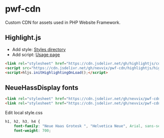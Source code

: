 # pwf-cdn

Custom CDN for assets used in PHP Website Framework.

## Highlight.js

- Add style: [Styles directory](https://github.com/highlightjs/highlight.js/tree/master/src/styles)
- Add script: [Usage page](https://highlightjs.org/usage)

```HTML
<link rel="stylesheet" href="https://cdn.jsdelivr.net/gh/highlightjs/cdn-release/build/styles/tomorrow-night-bright.min.css">
<script src="https://cdn.jsdelivr.net/gh/nevvix/pwf-cdn/highlightjs/highlight.pack.js"></script>
<script>hljs.initHighlightingOnLoad();</script>
```

## NeueHassDisplay fonts

```HTML
<link rel="stylesheet" href="https://cdn.jsdelivr.net/gh/nevvix/pwf-cdn/NeueHaasDisplay-Mediu/style.css" media="screen">
<link rel="stylesheet" href="https://cdn.jsdelivr.net/gh/nevvix/pwf-cdn/NeueHaasDisplay-Bold/style.css" media="screen">
```

Edit local style.css

```CSS
h1, h2, h3, h4 {
    font-family: "Neue Haas Grotesk ", "Helvetica Neue", Arial, sans-serif;
    font-weight: 700;
```

